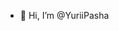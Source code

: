 - 👋 Hi, I’m @YuriiPasha


<!---
YuriiPasha/YuriiPasha is a ✨ special ✨ repository because its `README.md` (this file) appears on your GitHub profile.
You can click the Preview link to take a look at your changes.
--->
